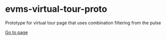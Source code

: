 # evms-virtual-tour-proto
 Prototype for virtual tour page that uses combination filtering from the pulse

<a href="./main-index-w-pulse.html">Go to page</a>